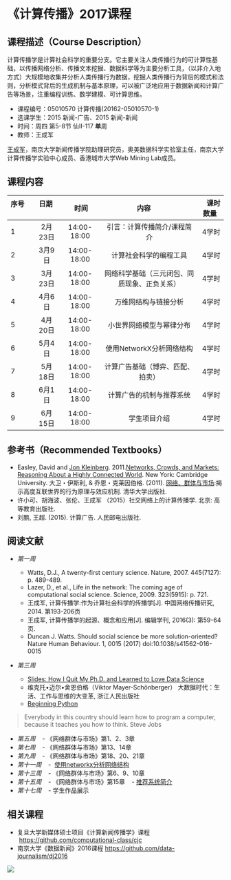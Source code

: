 # 《计算传播》2017课程

## 课程描述（Course Description）

计算传播学是计算社会科学的重要分支。它主要关注人类传播行为的可计算性基础，以传播网络分析、传播文本挖掘、数据科学等为主要分析工具，（以非介入地方式）大规模地收集并分析人类传播行为数据，挖掘人类传播行为背后的模式和法则，分析模式背后的生成机制与基本原理，可以被广泛地应用于数据新闻和计算广告等场景，注重编程训练、数学建模、可计算思维。


- 课程编号：05010570	计算传播(20162-05010570-1)	
- 选课学生：2015 新闻-广告、2015 新闻-新闻	
- 时间：周四 第5-8节 仙Ⅱ-117 **单**周
- 教师：王成军 

[王成军](http://chengjun.github.io)，南京大学新闻传播学院助理研究员，奥美数据科学实验室主任，南京大学计算传播学实验中心成员、香港城市大学Web Mining Lab成员。

## 课程内容


| 序号          |  日期         |    时间   |内容        | 课时数量   |
| -------------|:-------------:|:-------------:|:-------------:|-----:|
| 1 | 2月23日 | 14:00-18:00 | 引言：计算传播简介/课程简介 | 4学时
| 2 | 3月9日 | 14:00-18:00 | 计算社会科学的编程工具 | 4学时|
| 3 | 3月23日 | 14:00-18:00 |  网络科学基础（三元闭包、同质现象、正负关系） | 4学时|
| 4 | 4月6日 | 14:00-18:00 | 万维网结构与链接分析 | 4学时|
| 5 | 4月20日| 14:00-18:00 | 小世界网络模型与幂律分布| 4学时|
| 6 | 5月4日 | 14:00-18:00 | 使用NetworkX分析网络结构 | 4学时|
| 7 | 5月18日 | 14:00-18:00 | 计算广告基础（博弈、匹配、拍卖） | 4学时|
| 8 | 6月1日 | 14:00-18:00 | 计算广告的机制与推荐系统 | 4学时|
| 9 | 6月15日 | 14:00-18:00 | 学生项目介绍 | 4学时|


## 参考书（Recommended Textbooks） 
- Easley, David and [Jon Kleinberg](http://www.cs.cornell.edu/home/kleinber/). 2011.[Networks, Crowds, and Markets: Reasoning About a Highly Connected World](http://www.cs.cornell.edu/home/kleinber/networks-book/). New York: Cambridge University. 大卫・伊斯利, & 乔恩・克莱因伯格. (2011). [网络、群体与市场](https://www.baidu.com/s?wd=%E7%BD%91%E7%BB%9C%E3%80%81%E7%BE%A4%E4%BD%93%E4%B8%8E%E5%B8%82%E5%9C%BA):揭示高度互联世界的行为原理与效应机制. 清华大学出版社.
- 许小可、胡海波、张伦、王成军 （2015）社交网络上的计算传播学. 北京: 高等教育出版社.
- 刘鹏, 王超. (2015). 计算广告. 人民邮电出版社.

## 阅读文献
- *第一周*
    - Watts, D.J., A twenty-first century science. Nature, 2007. 445(7127): p. 489-489.
    - Lazer, D., et al., Life in the network: The coming age of computational social science. Science, 2009. 323(5915): p. 721.
    - 王成军, 计算传播学:作为计算社会科学的传播学[J]. 中国网络传播研究, 2014. 第193-206页
    - 王成军, 计算传播学的起源、概念和应用[J]. 编辑学刊, 2016(3): 第59-64页.
    - Duncan J. Watts. Should social science be more solution-oriented? Nature Human Behaviour. 1, 0015 (2017) doi:10.1038/s41562-016-0015

- *第三周*
    - [Slides: How I Quit My Ph.D. and Learned to Love Data Science](http://tdhopper.com/blog/2017/Feb/14/how-i-quit-my-ph.d.-and-learned-to-love-data-science/)
    - 维克托•迈尔•舍恩伯格（Viktor Mayer-Schönberger） 大数据时代：生活、工作与思维的大变革, 浙江人民出版社
    - [Beginning Python](https://www.baidu.com/s?ie=utf-8&f=8&rsv_bp=1&tn=baidu&wd=beginning%20python)

> Everybody in this country should learn how to program a computer, because it teaches you how to think. Steve Jobs

- *第五周*
    - 《网络群体与市场》第1、2、3章
- *第七周*
    - 《网络群体与市场》第13、14章
- *第九周*
    - 《网络群体与市场》第18、20、21章 
- *第十一周*
    -  [使用networkx分析网络结构](http://nbviewer.jupyter.org/github/computational-class/cjc/blob/gh-pages/slides/17.networkx.slides.html#/)
- *第十三周*
    - 《网络群体与市场》第6、9、10章
- *第十五周*
    - 《网络群体与市场》第15章
    - [推荐系统简介](http://nbviewer.jupyter.org/github/computational-class/cjc/blob/gh-pages/slides/13.recsys_intro.slides.html#/)
- *第十七周*
    - 学生作品展示
    
## 相关课程

- 复旦大学新媒体硕士项目《计算新闻传播学》课程  https://github.com/computational-class/cjc
- 南京大学《数据新闻》2016课程 https://github.com/data-journalism/dj2016

![](https://github.com/computational-class/cc2017/blob/master/date.png)
